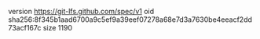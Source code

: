 version https://git-lfs.github.com/spec/v1
oid sha256:8f345b1aad6700a9c5ef9a39eef07278a68e7d3a7630be4eeacf2dd73acf167c
size 1190
